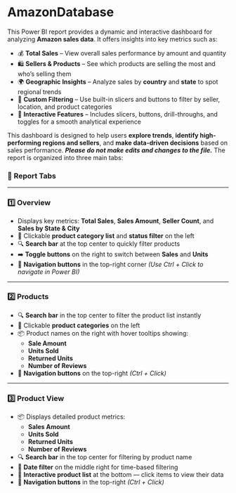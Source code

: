 # AmazonDatabase
This Power BI report provides a dynamic and interactive dashboard for analyzing **Amazon sales data**. It offers insights into key metrics such as:

- 💰 **Total Sales** – View overall sales performance by amount and quantity  
- 🛍️ **Sellers & Products** – See which products are selling the most and who’s selling them  
- 🌍 **Geographic Insights** – Analyze sales by **country** and **state** to spot regional trends  
- 🧭 **Custom Filtering** – Use built-in slicers and buttons to filter by seller, location, and product categories  
- 🔁 **Interactive Features** – Includes slicers, buttons, drill-throughs, and toggles for a smooth analytical experience

This dashboard is designed to help users **explore trends**, **identify high-performing regions and sellers**, and **make data-driven decisions** based on sales performance.
***Please do not make edits and changes to the file.***
The report is organized into three main tabs:

### 📂 Report Tabs

---

### 1️⃣ **Overview**

- Displays key metrics: **Total Sales**, **Sales Amount**, **Seller Count**, and **Sales by State & City**  
- 📌 Clickable **product category list** and **status filter** on the left  
- 🔍 **Search bar** at the top center to quickly filter products  
- ➡️ **Toggle buttons** on the right to switch between **Sales** and **Units**  
- 🔗 **Navigation buttons** in the top-right corner *(Use Ctrl + Click to navigate in Power BI)*

---

### 2️⃣ **Products**

- 🔍 **Search bar** in the top center to filter the product list instantly  
- 📁 Clickable **product categories** on the left  
- 📦 Product names on the right with hover tooltips showing:  
  - **Sale Amount**  
  - **Units Sold**  
  - **Returned Units**  
  - **Number of Reviews**  
- 🔗 **Navigation buttons** on the top-right *(Ctrl + Click)*

---

### 3️⃣ **Product View**

- 📦 Displays detailed product metrics:  
  - **Sales Amount**  
  - **Units Sold**  
  - **Returned Units**  
  - **Number of Reviews**  
- 🔍 **Search bar** in the top center for filtering by product name  
- 📅 **Date filter** on the middle right for time-based filtering  
- 📃 **Interactive product list** at the bottom — click items to view their data  
- 🔗 **Navigation buttons** in the top-right *(Ctrl + Click)*




